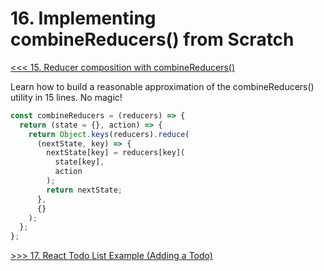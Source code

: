 # 16. Implementing combineReducers() from Scratch

[<<< 15. Reducer composition with combineReducers()](https://github.com/xgirma/getting-started-with-redux/tree/master/chapters/15)

Learn how to build a reasonable approximation of the combineReducers() utility in 15 lines. No magic!

```javascript
const combineReducers = (reducers) => {
  return (state = {}, action) => {
    return Object.keys(reducers).reduce(
      (nextState, key) => {
        nextState[key] = reducers[key](
          state[key],
          action
        );
        return nextState;
      },
      {}
    );
  };
};
```

[>>> 17. React Todo List Example (Adding a Todo)](https://github.com/xgirma/getting-started-with-redux/tree/master/chapters/17)

